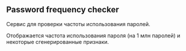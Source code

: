 ## Password frequency checker

Сервис для проверки частоты использования паролей.

Отображается частота использования пароля (на 1 млн паролей) и некоторые сгенерированные признаки. 